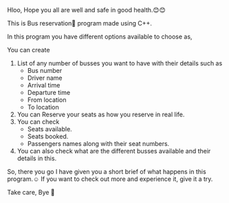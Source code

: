Hloo,
Hope you all are well and safe in good health.😊😊

This is Bus reservation🚌 program made using C++.

In this program you have different options available to choose as,

You can create
  1. List of any number of busses you want to have with their details such as
      - Bus number
      - Driver name
      - Arrival time
      - Departure time
      - From location
      - To location
  2. You can Reserve your seats as how you reserve in real life.
  3. You can check 
      - Seats available.
      - Seats booked.
      - Passengers names along with their seat numbers.
  4. You can also check what are the different busses available and their details in this.
  
So, there you go I have given you a short brief of what happens in this program.☺️
If you want to check out more and experience it, give it a try.

Take care, Bye 👋
